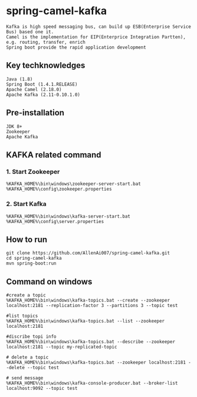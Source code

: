 # spring-camel-kafka

	Kafka is high speed messaging bus, can build up ESB(Enterprise Service Bus) based one it.
	Camel is the implementation for EIP(Enterprice Integration Partten), e.g. routing, transfer, enrich
	Spring boot provide the rapid application development

## Key techknowledges
    Java (1.8)
    Spring Boot (1.4.1.RELEASE) 
    Apache Camel (2.18.0)  
    Apache Kafka (2.11-0.10.1.0)

## Pre-installation 
    JDK 8+   
    Zookeeper 
    Apache Kafka 

## KAFKA related command 
###    1. Start Zookeeper
    %KAFKA_HOME%\bin\windows\zookeeper-server-start.bat %KAFKA_HOME%\config\zookeeper.properties
###    2. Start Kafka
    %KAFKA_HOME%\bin\windows\kafka-server-start.bat %KAFKA_HOME%\config\server.properties

## How to run
	git clone https://github.com/AllenAi007/spring-camel-kafka.git
	cd spring-camel-kafka
	mvn spring-boot:run


## Command on windows 

	#create a topic 
	%KAFKA_HOME%\bin\windows\kafka-topics.bat --create --zookeeper localhost:2181 --replication-factor 3 --partitions 3 --topic test

	#list topics
	%KAFKA_HOME%\bin\windows\kafka-topics.bat --list --zookeeper localhost:2181

	#discribe topi info
	%KAFKA_HOME%\bin\windows\kafka-topics.bat --describe --zookeeper localhost:2181 --topic my-replicated-topic

	# delete a topic 
	%KAFKA_HOME%\bin\windows\kafka-topics.bat --zookeeper localhost:2181 --delete --topic test

	# send message 
	%KAFKA_HOME%\bin\windows\kafka-console-producer.bat --broker-list localhost:9092 --topic test
